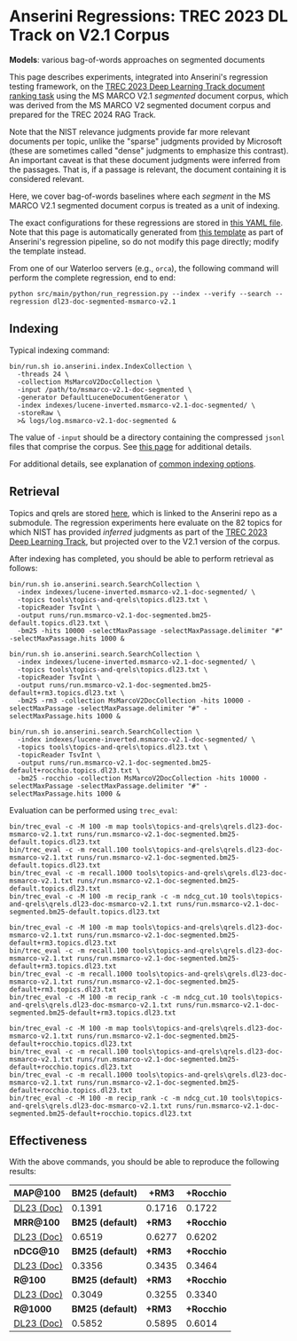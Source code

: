 # Anserini Regressions: TREC 2023 DL Track on V2.1 Corpus

**Models**: various bag-of-words approaches on segmented documents

This page describes experiments, integrated into Anserini's regression testing framework, on the [TREC 2023 Deep Learning Track document ranking task](https://trec.nist.gov/data/deep2023.html) using the MS MARCO V2.1 _segmented_ document corpus, which was derived from the MS MARCO V2 segmented document corpus and prepared for the TREC 2024 RAG Track.

Note that the NIST relevance judgments provide far more relevant documents per topic, unlike the "sparse" judgments provided by Microsoft (these are sometimes called "dense" judgments to emphasize this contrast).
An important caveat is that these document judgments were inferred from the passages.
That is, if a passage is relevant, the document containing it is considered relevant.

Here, we cover bag-of-words baselines where each _segment_ in the MS MARCO V2.1 segmented document corpus is treated as a unit of indexing.

The exact configurations for these regressions are stored in [this YAML file](../../src/main/resources/regression/dl23-doc-segmented-msmarco-v2.1.yaml).
Note that this page is automatically generated from [this template](../../src/main/resources/docgen/templates/dl23-doc-segmented-msmarco-v2.1.template) as part of Anserini's regression pipeline, so do not modify this page directly; modify the template instead.

From one of our Waterloo servers (e.g., `orca`), the following command will perform the complete regression, end to end:

```
python src/main/python/run_regression.py --index --verify --search --regression dl23-doc-segmented-msmarco-v2.1
```

## Indexing

Typical indexing command:

```
bin/run.sh io.anserini.index.IndexCollection \
  -threads 24 \
  -collection MsMarcoV2DocCollection \
  -input /path/to/msmarco-v2.1-doc-segmented \
  -generator DefaultLuceneDocumentGenerator \
  -index indexes/lucene-inverted.msmarco-v2.1-doc-segmented/ \
  -storeRaw \
  >& logs/log.msmarco-v2.1-doc-segmented &
```

The value of `-input` should be a directory containing the compressed `jsonl` files that comprise the corpus.
See [this page](../../docs/experiments-msmarco-v2.md) for additional details.

For additional details, see explanation of [common indexing options](../../docs/common-indexing-options.md).

## Retrieval

Topics and qrels are stored [here](https://github.com/castorini/anserini-tools/tree/master/topics-and-qrels), which is linked to the Anserini repo as a submodule.
The regression experiments here evaluate on the 82 topics for which NIST has provided _inferred_ judgments as part of the [TREC 2023 Deep Learning Track](https://trec.nist.gov/data/deep2023.html), but projected over to the V2.1 version of the corpus.

After indexing has completed, you should be able to perform retrieval as follows:

```
bin/run.sh io.anserini.search.SearchCollection \
  -index indexes/lucene-inverted.msmarco-v2.1-doc-segmented/ \
  -topics tools\topics-and-qrels\topics.dl23.txt \
  -topicReader TsvInt \
  -output runs/run.msmarco-v2.1-doc-segmented.bm25-default.topics.dl23.txt \
  -bm25 -hits 10000 -selectMaxPassage -selectMaxPassage.delimiter "#" -selectMaxPassage.hits 1000 &

bin/run.sh io.anserini.search.SearchCollection \
  -index indexes/lucene-inverted.msmarco-v2.1-doc-segmented/ \
  -topics tools\topics-and-qrels\topics.dl23.txt \
  -topicReader TsvInt \
  -output runs/run.msmarco-v2.1-doc-segmented.bm25-default+rm3.topics.dl23.txt \
  -bm25 -rm3 -collection MsMarcoV2DocCollection -hits 10000 -selectMaxPassage -selectMaxPassage.delimiter "#" -selectMaxPassage.hits 1000 &

bin/run.sh io.anserini.search.SearchCollection \
  -index indexes/lucene-inverted.msmarco-v2.1-doc-segmented/ \
  -topics tools\topics-and-qrels\topics.dl23.txt \
  -topicReader TsvInt \
  -output runs/run.msmarco-v2.1-doc-segmented.bm25-default+rocchio.topics.dl23.txt \
  -bm25 -rocchio -collection MsMarcoV2DocCollection -hits 10000 -selectMaxPassage -selectMaxPassage.delimiter "#" -selectMaxPassage.hits 1000 &
```

Evaluation can be performed using `trec_eval`:

```
bin/trec_eval -c -M 100 -m map tools\topics-and-qrels\qrels.dl23-doc-msmarco-v2.1.txt runs/run.msmarco-v2.1-doc-segmented.bm25-default.topics.dl23.txt
bin/trec_eval -c -m recall.100 tools\topics-and-qrels\qrels.dl23-doc-msmarco-v2.1.txt runs/run.msmarco-v2.1-doc-segmented.bm25-default.topics.dl23.txt
bin/trec_eval -c -m recall.1000 tools\topics-and-qrels\qrels.dl23-doc-msmarco-v2.1.txt runs/run.msmarco-v2.1-doc-segmented.bm25-default.topics.dl23.txt
bin/trec_eval -c -M 100 -m recip_rank -c -m ndcg_cut.10 tools\topics-and-qrels\qrels.dl23-doc-msmarco-v2.1.txt runs/run.msmarco-v2.1-doc-segmented.bm25-default.topics.dl23.txt

bin/trec_eval -c -M 100 -m map tools\topics-and-qrels\qrels.dl23-doc-msmarco-v2.1.txt runs/run.msmarco-v2.1-doc-segmented.bm25-default+rm3.topics.dl23.txt
bin/trec_eval -c -m recall.100 tools\topics-and-qrels\qrels.dl23-doc-msmarco-v2.1.txt runs/run.msmarco-v2.1-doc-segmented.bm25-default+rm3.topics.dl23.txt
bin/trec_eval -c -m recall.1000 tools\topics-and-qrels\qrels.dl23-doc-msmarco-v2.1.txt runs/run.msmarco-v2.1-doc-segmented.bm25-default+rm3.topics.dl23.txt
bin/trec_eval -c -M 100 -m recip_rank -c -m ndcg_cut.10 tools\topics-and-qrels\qrels.dl23-doc-msmarco-v2.1.txt runs/run.msmarco-v2.1-doc-segmented.bm25-default+rm3.topics.dl23.txt

bin/trec_eval -c -M 100 -m map tools\topics-and-qrels\qrels.dl23-doc-msmarco-v2.1.txt runs/run.msmarco-v2.1-doc-segmented.bm25-default+rocchio.topics.dl23.txt
bin/trec_eval -c -m recall.100 tools\topics-and-qrels\qrels.dl23-doc-msmarco-v2.1.txt runs/run.msmarco-v2.1-doc-segmented.bm25-default+rocchio.topics.dl23.txt
bin/trec_eval -c -m recall.1000 tools\topics-and-qrels\qrels.dl23-doc-msmarco-v2.1.txt runs/run.msmarco-v2.1-doc-segmented.bm25-default+rocchio.topics.dl23.txt
bin/trec_eval -c -M 100 -m recip_rank -c -m ndcg_cut.10 tools\topics-and-qrels\qrels.dl23-doc-msmarco-v2.1.txt runs/run.msmarco-v2.1-doc-segmented.bm25-default+rocchio.topics.dl23.txt
```

## Effectiveness

With the above commands, you should be able to reproduce the following results:

| **MAP@100**                                                                                                  | **BM25 (default)**| **+RM3**  | **+Rocchio**|
|:-------------------------------------------------------------------------------------------------------------|-----------|-----------|-----------|
| [DL23 (Doc)](https://microsoft.github.io/msmarco/TREC-Deep-Learning)                                         | 0.1391    | 0.1716    | 0.1722    |
| **MRR@100**                                                                                                  | **BM25 (default)**| **+RM3**  | **+Rocchio**|
| [DL23 (Doc)](https://microsoft.github.io/msmarco/TREC-Deep-Learning)                                         | 0.6519    | 0.6277    | 0.6202    |
| **nDCG@10**                                                                                                  | **BM25 (default)**| **+RM3**  | **+Rocchio**|
| [DL23 (Doc)](https://microsoft.github.io/msmarco/TREC-Deep-Learning)                                         | 0.3356    | 0.3435    | 0.3464    |
| **R@100**                                                                                                    | **BM25 (default)**| **+RM3**  | **+Rocchio**|
| [DL23 (Doc)](https://microsoft.github.io/msmarco/TREC-Deep-Learning)                                         | 0.3049    | 0.3255    | 0.3340    |
| **R@1000**                                                                                                   | **BM25 (default)**| **+RM3**  | **+Rocchio**|
| [DL23 (Doc)](https://microsoft.github.io/msmarco/TREC-Deep-Learning)                                         | 0.5852    | 0.5895    | 0.6014    |
